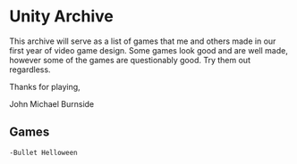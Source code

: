 # Unity Archive

This archive will serve as a list of games that me and others made in our first year of video game design. Some games look good and are well made, however some of the games are questionably good. Try them out regardless.

Thanks for playing,

John Michael Burnside

## Games
```List of Games
-Bullet Helloween
```
